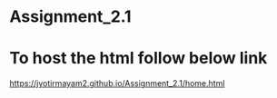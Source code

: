 # Assignment_2.1
# To host the html follow below link
https://jyotirmayam2.github.io/Assignment_2.1/home.html
